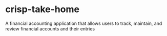 # crisp-take-home
A financial accounting application that allows users to track, maintain, and review financial accounts and their entries
